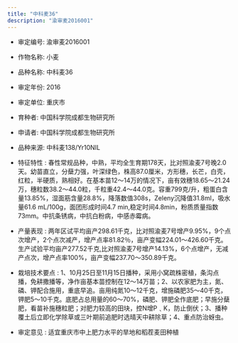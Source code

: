 ```yaml
---
title: "中科麦36"
description: "渝审麦2016001"
---
```

* 审定编号:  渝审麦2016001

*  作物名称:  小麦

*  品种名称:  中科麦36

*  审定年份:  2016

*  审定单位:  重庆市

* 育种者:  中国科学院成都生物研究所

*  申请者:  中国科学院成都生物研究所

*  品种来源:  中科麦138/Yr10NIL

*  特征特性 : 
春性常规品种，中熟，平均全生育期178天，比对照渝麦7号晚2.0天。幼苗直立，分蘖力强，叶深绿色，株高87.0厘米，方形穗，长芒，白壳，红粒，半硬质，熟相好。在基本苗12～14万的情况下，亩有效穗18.65～21.24万，穗粒数38.2～44.0粒，千粒重42.4～44.0克。容重799克/升，粗蛋白含量13.85%，湿面筋含量28.8%，降落数值308s，Zeleny沉降值31.8ml，吸水量61.6 mL/100g，面团形成时间4.7 min,稳定时间4.8min，粉质质量指数73mm。中抗条锈病，中抗白粉病，中感赤霉病。
 
*  产量表现 : 
两年区试平均亩产298.61千克，比对照渝麦7号增产9.95%，9个点次增产，2个点次减产，增产点率81.82％，亩产变幅224.01～426.60千克。生产试验平均亩产277.52千克,比对照渝麦7号增产14.13%，6个点增产，无减产点次，增产点率100%，亩产变幅237.70～350.89千克。

*  栽培技术要点 : 
1、10月25日至11月15日播种，采用小窝疏株密植，条沟点播，免耕撒播等，净作亩基本苗控制在12～14万苗；2、以农家肥为主，氮、磷、钾配合施用，重底早追。亩用纯氮10～12千克，增施磷肥35～40千克，钾肥5～10千克。底肥占总用量的60～70%，磷肥、钾肥全作底肥；早施分蘖肥，看苗补施穗粒肥；对肥力较高的田块，控N增P﹑K，防止倒伏；3、播种覆土后立即化学除草或三叶期前追肥时选晴天中耕除草；4、重点防治蚜虫。

*  审定意见 : 
适宜重庆市中上肥力水平的旱地和稻茬麦田种植
